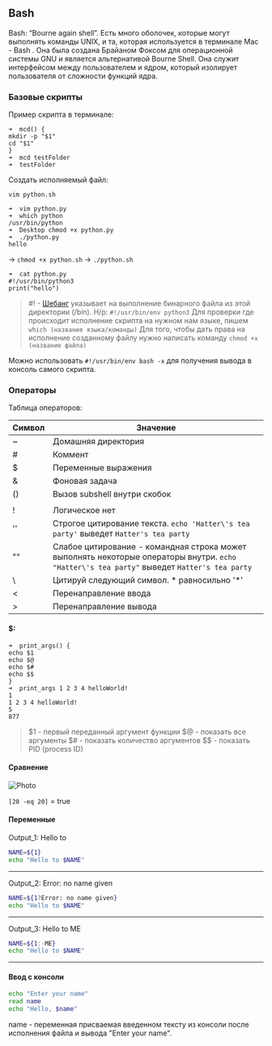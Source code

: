 ## Bash

Bash: “Bourne again shell”. Есть много оболочек, которые могут выполнять команды UNIX, и та, которая используется в терминале Mac - Bash .
Она была создана Брайаном Фоксом для операционной системы GNU и является альтернативой Bourne Shell. Она служит интерфейсом между пользователем и ядром, который изолирует пользователя от сложности функций ядра.


### Базовые скрипты

Пример скрипта в терминале:

```console
➜  mcd() {
mkdir -p "$1"
cd "$1"
}
➜  mcd testFolder
➜  testFolder 
```

Создать исполняемый файл:

`vim python.sh` 

```console
➜  vim python.py
➜  which python 
/usr/bin/python
➜  Desktop chmod +x python.py 
➜  ./python.py 
hello
```

-> `chmod +x python.sh` -> `./python.sh`

```console
➜  cat python.py 
#!/usr/bin/python3
print("hello")
```


> #! - [Шебанг](https://ru.wikipedia.org/wiki/%D0%A8%D0%B5%D0%B1%D0%B0%D0%BD%D0%B3_(Unix)) указывает на выполнение бинарного файла из этой директории (/bin). Н/р: `#!/usr/bin/env python3`
Для проверки где происходит исполнение скрипта на нужном нам языке, пишем `which (название языка/команды)`
Для того, чтобы дать права на исполнение созданному файлу нужно написать команду `chmod +x (название файла)`

Можно использовать `#!/usr/bin/env bash -x` для получения вывода в консоль самого скрипта.

### Операторы

Таблица операторов:

| Cимвол | Значение |
| ------------- |------------------|
| ~ | Домашняя директория |
| # | Коммент |
| $ | Переменные выражения |
| & | Фоновая задача |
| () | Вызов subshell внутри скобок |
| | | Или |
| ! | Логическое нет |
| '' | Строгое цитирование текста. `echo 'Hatter\'s tea party'` выведет `Hatter's tea party` |
| "" | Слабое цитирование - командная строка может выполнять некоторые операторы внутри. `echo "Hatter\'s tea party"` выведет `Hatter's tea party` |
| \ | Цитируй следующий символ. \* равносильно '*' |
| < | Перенаправление ввода |
| > | Перенаправление вывода |

#### $:

```console
➜  print_args() {
echo $1
echo $@
echo $#
echo $$
}
➜  print_args 1 2 3 4 helloWorld!
1
1 2 3 4 helloWorld!
5
877
```

> $1 - первый переданный аргумент функции
$@ - показать все аргументы
$# - показать количество аргументов
$$ - показать PID (process ID)

#### Сравнение

![Photo](https://miro.medium.com/v2/resize:fit:640/format:webp/1*aYsht2NilmpKze9NWnK7UA.png)

`[20 -eq 20]` = true

#### Переменные

Output_1: Hello to 

```bash
NAME=${1}
echo "Hello to $NAME"
```

---

Output_2: Error: no name given

```bash
NAME=${1?Error: no name given}
echo "Hello to $NAME"
```

---

Output_3: Hello to ME

```bash
NAME=${1:-ME}
echo "Hello to $NAME"
```

---

#### Ввод с консоли

```bash
echo "Enter your name"
read name
echo "Hello, $name"
```

name - переменная присваемая введенном тексту из консоли после исполнения файла и вывода "Enter your name".


